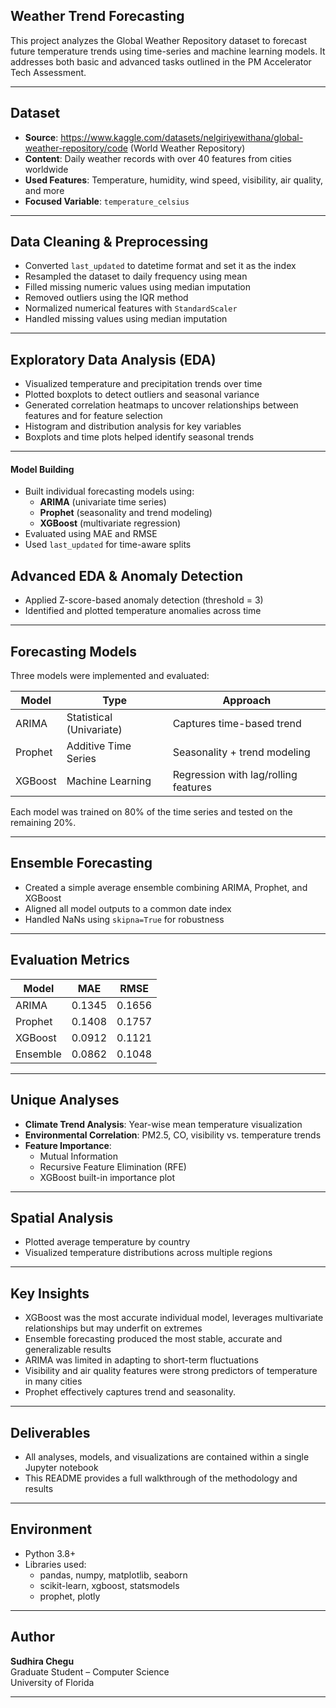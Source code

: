 
##  Weather Trend Forecasting

This project analyzes the Global Weather Repository dataset to forecast future temperature trends using time-series and machine learning models. It addresses both basic and advanced tasks outlined in the PM Accelerator Tech Assessment.

---

##  Dataset

- **Source**: https://www.kaggle.com/datasets/nelgiriyewithana/global-weather-repository/code  (World Weather Repository)
- **Content**: Daily weather records with over 40 features from cities worldwide
- **Used Features**: Temperature, humidity, wind speed, visibility, air quality, and more
- **Focused Variable**: `temperature_celsius`

---

## Data Cleaning & Preprocessing

- Converted `last_updated` to datetime format and set it as the index
- Resampled the dataset to daily frequency using mean
- Filled missing numeric values using median imputation
- Removed outliers using the IQR method
- Normalized numerical features with `StandardScaler`
- Handled missing values using median imputation


---

## Exploratory Data Analysis (EDA)

- Visualized temperature and precipitation trends over time
- Plotted boxplots to detect outliers and seasonal variance
- Generated correlation heatmaps  to uncover relationships between features and for feature selection
- Histogram and distribution analysis for key variables
- Boxplots and time plots helped identify seasonal trends

---

#### Model Building
- Built individual forecasting models using:
  - **ARIMA** (univariate time series)
  - **Prophet** (seasonality and trend modeling)
  - **XGBoost** (multivariate regression)
- Evaluated using MAE and RMSE
- Used `last_updated` for time-aware splits


##  Advanced EDA & Anomaly Detection

- Applied Z-score-based anomaly detection (threshold = 3)
- Identified and plotted temperature anomalies across time

---

##  Forecasting Models

Three models were implemented and evaluated:

| Model     | Type                  | Approach                      |
|-----------|-----------------------|-------------------------------|
| ARIMA     | Statistical (Univariate) | Captures time-based trend |
| Prophet   | Additive Time Series   | Seasonality + trend modeling |
| XGBoost   | Machine Learning        | Regression with lag/rolling features |

Each model was trained on 80% of the time series and tested on the remaining 20%.

---

## Ensemble Forecasting

- Created a simple average ensemble combining ARIMA, Prophet, and XGBoost
- Aligned all model outputs to a common date index
- Handled NaNs using `skipna=True` for robustness

---

## Evaluation Metrics

| Model     | MAE     | RMSE    |
|-----------|---------|---------|
| ARIMA     | 0.1345  | 0.1656  |
| Prophet   | 0.1408  | 0.1757  |
| XGBoost   | 0.0912  | 0.1121  |
| Ensemble  | 0.0862  | 0.1048

---

## Unique Analyses

- **Climate Trend Analysis**: Year-wise mean temperature visualization
- **Environmental Correlation**: PM2.5, CO, visibility vs. temperature trends
- **Feature Importance**:
  - Mutual Information
  - Recursive Feature Elimination (RFE)
  - XGBoost built-in importance plot

---

##  Spatial Analysis

- Plotted average temperature by country
- Visualized temperature distributions across multiple regions

---

## Key Insights

- XGBoost was the most accurate individual model, leverages multivariate relationships but may underfit on extremes
- Ensemble forecasting produced the most stable, accurate and generalizable results
- ARIMA was limited in adapting to short-term fluctuations
- Visibility and air quality features were strong predictors of temperature in many cities
- Prophet effectively captures trend and seasonality.

---

## Deliverables

- All analyses, models, and visualizations are contained within a single Jupyter notebook
- This README provides a full walkthrough of the methodology and results

---

## Environment

- Python 3.8+
- Libraries used:
  - pandas, numpy, matplotlib, seaborn
  - scikit-learn, xgboost, statsmodels
  - prophet, plotly

---

## Author

**Sudhira Chegu**  
Graduate Student – Computer Science  
University of Florida


---






